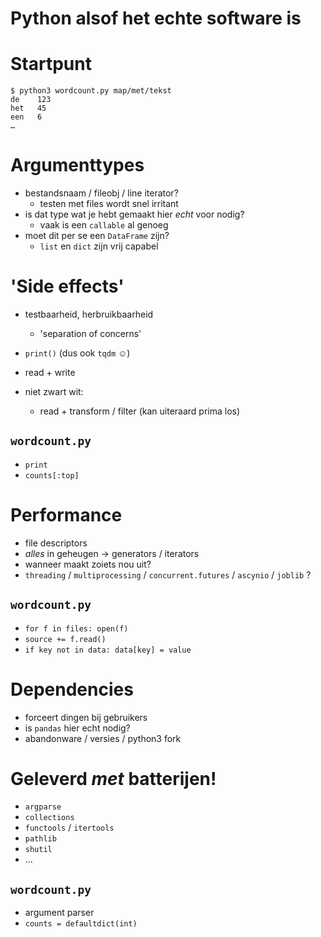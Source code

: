 Python alsof het echte software is
==================================



Startpunt
=========

~~~~
$ python3 wordcount.py map/met/tekst
de    123
het   45
een   6
…
~~~~



Argumenttypes
=============

- bestandsnaam / fileobj / line iterator?
	- testen met files wordt snel irritant
- is dat type wat je hebt gemaakt hier *echt* voor nodig?
	- vaak is een `callable` al genoeg
- moet dit per se een `DataFrame` zijn?
	- `list` en `dict` zijn vrij capabel



'Side effects'
==============

- testbaarheid, herbruikbaarheid
	- 'separation of concerns'

- `print()` (dus ook `tqdm` ☺)
- read + write

- niet zwart wit:
	- read + transform  / filter (kan uiteraard prima los)

`wordcount.py`
--------------

- `print`
- `counts[:top]`



Performance
===========

- file descriptors
- *alles* in geheugen → generators / iterators
- wanneer maakt zoiets nou uit?
- `threading` / `multiprocessing` / `concurrent.futures` / `ascynio` / `joblib` ?

`wordcount.py`
--------------

- `for f in files: open(f)`
- `source += f.read()`
- `if key not in data: data[key] = value`



Dependencies
============

- forceert dingen bij gebruikers
- is `pandas` hier echt nodig?
- abandonware / versies / python3 fork



Geleverd *met* batterijen!
==========================

- `argparse`
- `collections`
- `functools` / `itertools`
- `pathlib`
- `shutil`
- …

`wordcount.py`
--------------

- argument parser
- `counts = defaultdict(int)`

